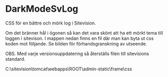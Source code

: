 # DarkModeSvLog
CSS för en bättre och mörk log i Sitevision. 

Om det bränner hål i ögonen så kan det vara skönt att ha ett mörkt tema till loggen i sitevison. I mappen nedan finns en fil där man kan byta ut css koden mot följande. Se bilden för förhandsgranskning av utseende.

OBS. Med varje versionsuppdatering så återställs filen till sitevisions standard.

C:\sitevision\tomcat\webapps\ROOT\admin-static\frame\css
